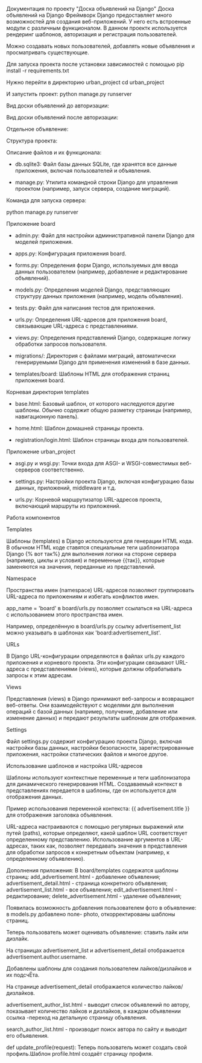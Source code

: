 Документация по проекту "Доска объявлений на Django"
Доска объявлений на Django
Фреймворк Django предоставляет много возможностей для создания веб-приложений.
У него есть встроенные модули с различным функционалом.
В данном проектк используется рендеринг шаблонов, авторизация и регистрация пользователей.

Можно создавать новых пользователей, добавлять новые объявления и просматривать существующие.

Для запуска проекта после установки зависимостей с помощью
pip install -r requirements.txt

Нужно перейти в директорию urban_project
cd urban_project

И запустить проект:
python manage.py runserver

Вид доски объявлений до авторизации:

Вид доски объявлений после авторизации:

Отдельное объявление:

Структура проекта:

Описание файлов и их функционала:

- db.sqlite3: Файл базы данных SQLite, где хранятся все данные приложения, включая пользователей и объявления.

- manage.py: Утилита командной строки Django для управления проектом (например, запуск сервера, создание миграций).

Команда для запуска сервера:

python manage.py runserver

Приложение board

- admin.py: Файл для настройки административной панели Django для моделей приложения.

- apps.py: Конфигурация приложения board.

- forms.py: Определения форм Django, используемых для ввода данных пользователем (например, добавление и редактирование объявлений).

- models.py: Определения моделей Django, представляющих структуру данных приложения (например, модель объявления).

- tests.py: Файл для написания тестов для приложения.

- urls.py: Определения URL-адресов для приложения board, связывающие URL-адреса с представлениями.

- views.py: Определения представлений Django, содержащие логику обработки запросов пользователя.

- migrations/: Директория с файлами миграций, автоматически генерируемыми Django для применения изменений в базе данных.

- templates/board: Шаблоны HTML для отображения страниц приложения board.

Корневая директория templates

- base.html: Базовый шаблон, от которого наследуются другие шаблоны. Обычно содержит общую разметку страницы (например, навигационную панель).

- home.html: Шаблон домашней страницы проекта.

- registration/login.html: Шаблон страницы входа для пользователей.

Приложение urban_project

- asgi.py и wsgi.py: Точки входа для ASGI- и WSGI-совместимых веб-серверов соответственно.

- settings.py: Настройки проекта Django, включая конфигурацию базы данных, приложений, middleware и т.д.

- urls.py: Корневой маршрутизатор URL-адресов проекта, включающий маршруты из приложений.

Работа компонентов

Templates

Шаблоны (templates) в Django используются для генерации HTML кода.
В обычном HTML коде ставятся специальные теги шаблонизатора Django {% вот так%} для выполнения логики на стороне сервера
 (например, циклы и условия) и переменные {{так}}, которые заменяются на значения, переданные из представлений.

Namespace

Пространства имен (namespace) URL-адресов позволяют группировать URL-адреса по приложениям и избегать конфликтов имен.

app_name = 'board' в board/urls.py позволяет ссылаться на URL-адреса с использованием этого пространства имен.

Например, определённую в board/urls.py ссылку advertisement_list можно указывать в шаблонах как 'board:advertisement_list'.

URLs

В Django URL-конфигурации определяются в файлах urls.py каждого приложения и корневого проекта.
Эти конфигурации связывают URL-адреса с представлениями (views), которые должны обрабатывать запросы к этим адресам.

Views

Представления (views) в Django принимают веб-запросы и возвращают веб-ответы.
Они взаимодействуют с моделями для выполнения операций с базой данных (например, получение,
добавление или изменение данных) и передают результаты шаблонам для отображения.

Settings

Файл settings.py содержит конфигурацию проекта Django, включая настройки базы данных, настройки безопасности,
зарегистрированные приложения, настройки статических файлов и многое другое.

Использование шаблонов и настройка URL-адресов

Шаблоны используют контекстные переменные и теги шаблонизатора для динамического генерирования HTML.
Создаваемый контекст в представлениях передается в шаблоны, где он используется для отображения данных.

Пример использования переменной контекста: {{ advertisement.title }} для отображения заголовка объявления.

URL-адреса настраиваются с помощью регулярных выражений или путей (paths), которые определяют,
какой шаблон URL соответствует определенному представлению. Использование аргументов в URL-адресах, таких как,
позволяет передавать значения в представления для обработки запросов к конкретным объектам
(например, к определенному объявлению).

Дополнения приложения:
В board/templates содержатся шаблоны страниц:
    add_advertisement.html - добавление объявления;
    advertisement_detail.html - страница конкретного объявления;
    advertisement_list.html - все объявления;
    edit_advertisement.html - редактирование;
    delete_advertisement.html - удаление объявления;
    
    
Появилась возможность добавления пользователем фото в объявление: в models.py  добавлено поле- photo, откорректированы
шаблоны страниц.

Теперь пользователь может оценивать объявление: ставить лайк или дизлайк.

На страницах advertisement_list и advertisement_detail отображается advertisement.author.username.

Добавлены шаблоны для создания пользователем лайков/дизлайков и их подсчЁта.

На странице advertisement_detail отображается количество лайков/дизлайков.

advertisement_author_list.html - выводит список объявлений по автору, показывает количество лайков и дизлайков, 
в каждом объявлении ссылка -переход на детальную страницу объявления.

search_author_list.html - производит поиск автора по сайту и выводит его объявления.

def update_profile(request): Теперь пользователь может создать свой профиль.Шаблон profile.html создаёт страницу профиля.